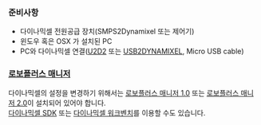 
### 준비사항
- 다이나믹셀 전원공급 장치(SMPS2Dynamixel 또는 제어기)
- 윈도우 혹은 OSX 가 설치된 PC
- PC와 다이나믹셀 연결([U2D2] 또는 [USB2DYNAMIXEL], Micro USB cable)

### [로보플러스 매니저](#로보플러스-매니저)

다이나믹셀의 설정을 변경하기 위해서는 [로보플러스 매니저 1.0] 또는 [로보플러스 매니저 2.0]이 설치되어 있어야 합니다.   
[다이나믹셀 SDK] 또는 [다이나믹셀 워크벤치]를 이용할 수도 있습니다.

[U2D2]: /docs/kr/parts/interface/u2d2/
[USB2DYNAMIXEL]: /docs/kr/parts/interface/usb2dynamixel/
[로보플러스 매니저 1.0]: /docs/kr/software/rplus1/manager/
[로보플러스 매니저 2.0]: /docs/kr/software/rplus2/manager/
[다이나믹셀 SDK]: /docs/kr/software/dynamixel/dynamixel_sdk/overview/
[다이나믹셀 워크벤치]: /docs/kr/software/dynamixel/dynamixel_workbench/
[다니아믹셀 위자드 2.0]: /docs/kr/software/dynamixel/dynamixel_wizard2/
